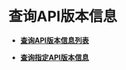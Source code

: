 # 查询API版本信息<a name="ZH-CN_TOPIC_0065792792"></a>

-   **[查询API版本信息列表](查询API版本信息列表.md)**  

-   **[查询指定API版本信息](查询指定API版本信息.md)**  


